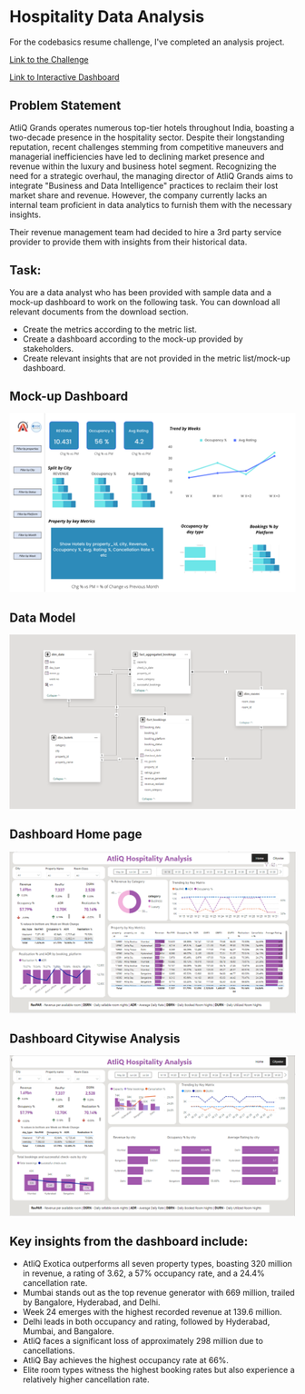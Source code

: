 # Hospitality Data Analysis

For the codebasics resume challenge, I've completed an analysis project.

[Link to the Challenge](https://codebasics.io/challenge/codebasics-resume-project-challenge)


[Link to Interactive Dashboard](https://app.powerbi.com/view?r=eyJrIjoiZjkzOTk5YTAtYzE4OC00YzVjLWEyYzktZmJhNWE0ZDA1NGFkIiwidCI6ImM2ZTU0OWIzLTVmNDUtNDAzMi1hYWU5LWQ0MjQ0ZGM1YjJjNCJ9)

## Problem Statement

AtliQ Grands operates numerous top-tier hotels throughout India, boasting a two-decade presence in the hospitality sector. Despite their longstanding reputation, recent challenges stemming from competitive maneuvers and managerial inefficiencies have led to declining market presence and revenue within the luxury and business hotel segment. Recognizing the need for a strategic overhaul, the managing director of AtliQ Grands aims to integrate "Business and Data Intelligence" practices to reclaim their lost market share and revenue. However, the company currently lacks an internal team proficient in data analytics to furnish them with the necessary insights.

Their revenue management team had decided to hire a 3rd party service provider to provide them with insights from their historical data.

## Task:  

You are a data analyst who has been provided with sample data and a mock-up dashboard to work on the following task. You can download all relevant documents from the download section.

- Create the metrics according to the metric list.
- Create a dashboard according to the mock-up provided by stakeholders.
- Create relevant insights that are not provided in the metric list/mock-up dashboard.


## Mock-up Dashboard
![Mock up](https://github.com/Nitha-SKumar/Hospitality-Domain-Data-Analysis/blob/main/Dataset/mock%20up%20dashboard_atliq%20grands.png)

## Data Model
![dtamodel](https://github.com/Nitha-SKumar/Hospitality-Domain-Data-Analysis/blob/main/Reports/data%20model.PNG)
## Dashboard Home page
![home](https://github.com/Nitha-SKumar/Hospitality-Domain-Data-Analysis/blob/main/Reports/home.PNG)
## Dashboard Citywise Analysis
![city](https://github.com/Nitha-SKumar/Hospitality-Domain-Data-Analysis/blob/main/Reports/citywise.PNG)



## Key insights from the dashboard include:
- AtliQ Exotica outperforms all seven property types, boasting 320 million in revenue, a rating of 3.62, a 57% occupancy rate, and a 24.4% cancellation rate.
- Mumbai stands out as the top revenue generator with 669 million, trailed by Bangalore, Hyderabad, and Delhi.
- Week 24 emerges with the highest recorded revenue at 139.6 million.
- Delhi leads in both occupancy and rating, followed by Hyderabad, Mumbai, and Bangalore.
- AtliQ faces a significant loss of approximately 298 million due to cancellations.
- AtliQ Bay achieves the highest occupancy rate at 66%.
- Elite room types witness the highest booking rates but also experience a relatively higher cancellation rate.

